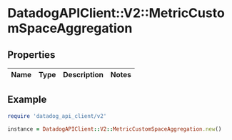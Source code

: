# DatadogAPIClient::V2::MetricCustomSpaceAggregation

## Properties

| Name | Type | Description | Notes |
| ---- | ---- | ----------- | ----- |

## Example

```ruby
require 'datadog_api_client/v2'

instance = DatadogAPIClient::V2::MetricCustomSpaceAggregation.new()
```
